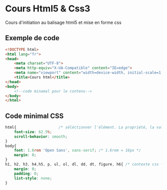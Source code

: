 # Cours Html5 &amp; Css3
Cours d'initiation au balisage html5 et mise en forme css

## Exemple de code
```html
<!DOCTYPE html>
<html lang="fr">
<head>
    <meta charset="UTF-8">
    <meta http-equiv="X-UA-Compatible" content="IE=edge">
    <meta name="viewport" content="width=device-width, initial-scale=1.0">
    <title>Cours html</title>
</head>
<body>
    <!--code minamal pour le contenu-->
</body>
</html>
````
## Code minimal CSS
```css
html{                   /* séléctionner l'élément. La propriété, la valeur */
    font-size: 62.5%;
    scroll-behavior: smooth;
}
body{
    font: 1.6rem 'Open Sans', sans-serif; /* 1.6rem = 16px */
    margin: 0;
}
h1, h2, h3, h4,h5, p, ul, ol, dl, dd, dt, figure, h6{ /* contexte css */
    margin: 0;
    padding: 0;
    list-style: none;
}
```
